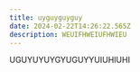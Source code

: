 ```yaml
---
title: uyguyguyguy
date: 2024-02-22T14:26:22.565Z
description: WEUIFHWEIUFHWIEU
---
```

UGUYUYUYGYUGUYYUIUHIUHI